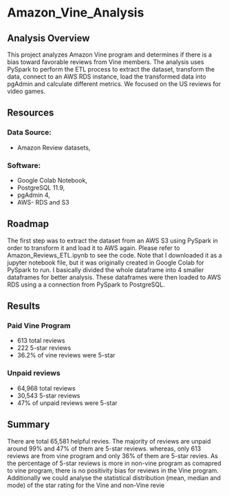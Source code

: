 # Amazon_Vine_Analysis

## Analysis Overview
This project analyzes Amazon Vine program and determines if there is a bias toward favorable reviews from Vine members.
The analysis uses PySpark to perform the ETL process to extract the dataset, transform the data, connect to an AWS RDS instance, load the transformed data into pgAdmin and calculate different metrics.
We focused on the US reviews for video games.

## Resources
### Data Source: 
* Amazon Review datasets,

### Software: 
* Google Colab Notebook, 
* PostgreSQL 11.9, 
* pgAdmin 4, 
* AWS- RDS and S3
## Roadmap
The first step was to extract the dataset from an AWS S3 using PySpark in order to transform it and load it to AWS again. Please refer to Amazon_Reviews_ETL.ipynb to see the code. Note that I downloaded it as a jupyter notebook file, but it was originally created in Google Colab for PySpark to run. I basically divided the whole dataframe into 4 smaller dataframes for better analysis. These dataframes were then loaded to AWS RDS using a a connection from PySpark to PostgreSQL.

## Results
### Paid Vine Program

* 613 total reviews
* 222 5-star reviews
* 36.2% of vine reviews were 5-star
### Unpaid reviews

* 64,968 total reviews
* 30,543 5-star reviews
* 47% of unpaid reviews were 5-star

## Summary
There are total 65,581 helpful revies. The majority of reviews are  unpaid around 99% and 47% of them are 5-star reviews. whereas, only 613 reviews are from vine program and only 36% of them are 5-star revies. As the percentage of 5-star reviews is more in non-vine program as comapred to vine program, there is no positivity bias for reviews in the Vine program.
Additionally we could analyse the statistical distribution (mean, median and mode) of the star rating for the Vine and non-Vine revie
